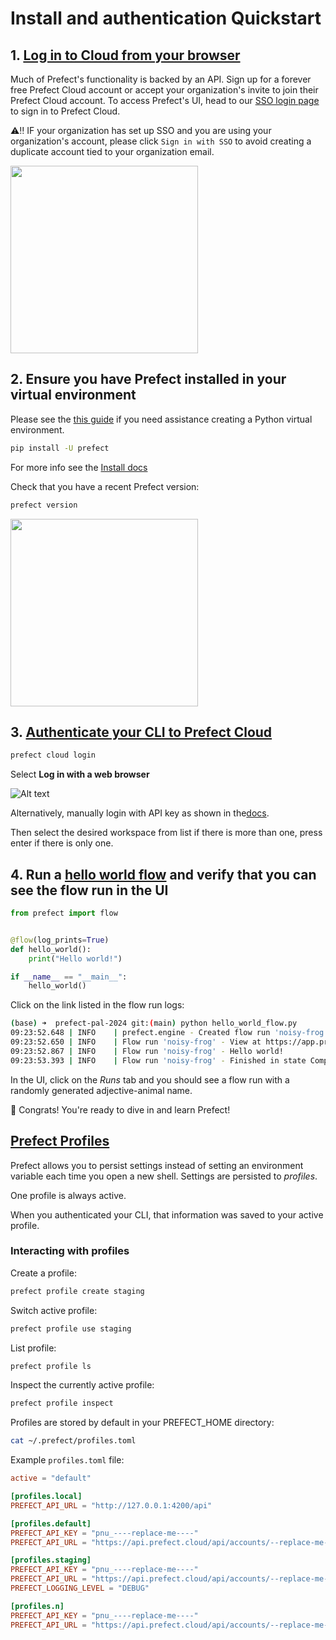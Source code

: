 # Install and authentication Quickstart

## 1. [Log in to Cloud from your browser](https://app.prefect.cloud/)

Much of Prefect's functionality is backed by an API. Sign up for a forever free Prefect Cloud account or accept your organization's invite to join their Prefect Cloud account. To access Prefect's UI, head to our [SSO login page](https://app.prefect.cloud/auth/discovery) to sign in to Prefect Cloud.

⚠️‼️ IF your organization has set up SSO and you are using your organization's account, please click `Sign in with SSO` to avoid creating a duplicate account tied to your organization email.

<img src="images/sso_login_button.png" width="300"/>

## 2. Ensure you have Prefect installed in your virtual environment

Please see the [this guide](https://gist.github.com/discdiver/0bb3bf96f02c182f96d45278f9564551) if you need assistance creating a Python virtual environment.

```bash
pip install -U prefect 
```

For more info see the [Install docs](https://docs.prefect.io/latest/getting-started/installation/)

Check that you have a recent Prefect version:

```bash
prefect version
```

<img src="images/output_prefect_version.png" width="300"/>

## 3. [Authenticate your CLI to Prefect Cloud](https://docs.prefect.io/latest/cloud/connecting/#log-into-prefect-cloud-from-a-terminal)

```bash
prefect cloud login
```

Select **Log in with a web browser**

![Alt text](images/login_with_wbrowser.png)

Alternatively, manually login with API key as shown in the[docs](https://docs.prefect.io/latest/manage/cloud/manage-users/api-keys#create-an-api-key).

Then select the desired workspace from list if there is more than one, press enter if there is only one.

## 4. Run a [hello world flow](hello_world_flow.py) and verify that you can see the flow run in the UI

```python
from prefect import flow


@flow(log_prints=True)
def hello_world():
    print("Hello world!")

if __name__ == "__main__":
    hello_world()
```

Click on the link listed in the flow run logs:

```bash
(base) ➜  prefect-pal-2024 git:(main) python hello_world_flow.py 
09:23:52.648 | INFO    | prefect.engine - Created flow run 'noisy-frog' for flow 'hello-world'
09:23:52.650 | INFO    | Flow run 'noisy-frog' - View at https://app.prefect.cloud/account/9b649228-0419-40e1-9e0d-44954b5c0ab6/workspace/f7fe0729-5a91-40a4-a800-4bb8c5b6a6f5/flow-runs/flow-run/ea412cbd-9878-41e6-9e36-0be279230875
09:23:52.867 | INFO    | Flow run 'noisy-frog' - Hello world!
09:23:53.393 | INFO    | Flow run 'noisy-frog' - Finished in state Completed()
```

In the UI, click on the *Runs* tab and you should see a flow run with a randomly generated adjective-animal name.

🎉 Congrats! You're ready to dive in and learn Prefect!

## [Prefect Profiles](https://docs.prefect.io/latest/guides/settings/#configuration-profiles)

Prefect allows you to persist settings instead of setting an environment variable each time you open a new shell. Settings are persisted to *profiles*.

One profile is always active.

When you authenticated your CLI, that information was saved to your active profile.

### Interacting with profiles

Create a profile:

```bash
prefect profile create staging
```

Switch active profile:

```bash
prefect profile use staging
```

List profile:

```bash
prefect profile ls
```

Inspect the currently active profile:

```bash
prefect profile inspect
```

Profiles are stored by default in your PREFECT_HOME directory:

```bash
cat ~/.prefect/profiles.toml
```

Example `profiles.toml` file:

```toml
active = "default"

[profiles.local]
PREFECT_API_URL = "http://127.0.0.1:4200/api"

[profiles.default]
PREFECT_API_KEY = "pnu_----replace-me----"
PREFECT_API_URL = "https://api.prefect.cloud/api/accounts/--replace-me--/workspaces/--replace-me--"

[profiles.staging]
PREFECT_API_KEY = "pnu_----replace-me----"
PREFECT_API_URL = "https://api.prefect.cloud/api/accounts/--replace-me--/workspaces/--staging-workspace-replace-me--"
PREFECT_LOGGING_LEVEL = "DEBUG"

[profiles.n]
PREFECT_API_KEY = "pnu_----replace-me----"
PREFECT_API_URL = "https://api.prefect.cloud/api/accounts/--replace-me--/workspaces/--n-workspace-replace-me--"
```
